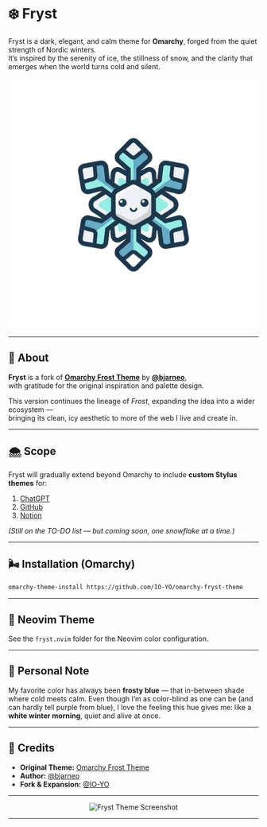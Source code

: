 # ❄️ Fryst

Fryst is a dark, elegant, and calm theme for **Omarchy**, forged from the quiet strength of Nordic winters.  
It’s inspired by the serenity of ice, the stillness of snow, and the clarity that emerges when the world turns cold and silent.

<p align="center">
  <img src="logo.png" alt="Fryst Logo">
</p>

---

## 🧊 About

**Fryst** is a fork of [**Omarchy Frost Theme**](https://github.com/bjarneo/omarchy-frost-theme) by [**@bjarneo**](https://github.com/bjarneo),  
with gratitude for the original inspiration and palette design.  

This version continues the lineage of *Frost*, expanding the idea into a wider ecosystem —  
bringing its clean, icy aesthetic to more of the web I live and create in.

---

## 🌨️ Scope

Fryst will gradually extend beyond Omarchy to include **custom Stylus themes** for:

1. [ChatGPT](https://chat.openai.com)  
2. [GitHub](https://github.com)  
3. [Notion](https://notion.so)

*(Still on the TO-DO list — but coming soon, one snowflake at a time.)*

---

## 🌬️ Installation (Omarchy)

```bash
omarchy-theme-install https://github.com/IO-YO/omarchy-fryst-theme
````

---

## 🧠 Neovim Theme

See the `fryst.nvim` folder for the Neovim color configuration.

---

## 🩵 Personal Note

My favorite color has always been **frosty blue** — that in-between shade where cold meets calm.
Even though I’m as color-blind as one can be (and can hardly tell purple from blue),
I love the feeling this hue gives me: like a **white winter morning**, quiet and alive at once.

---

## 🌌 Credits

* **Original Theme:** [Omarchy Frost Theme](https://github.com/bjarneo/omarchy-frost-theme)
* **Author:** [@bjarneo](https://github.com/bjarneo)
* **Fork & Expansion:** [@IO-YO](https://github.com/IO-YO)

---

<p align="center">
  <img src="theme.png" alt="Fryst Theme Screenshot">
</p>

---
